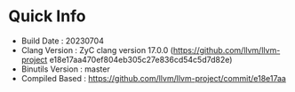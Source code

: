# Quick Info
* Build Date : 20230704
* Clang Version : ZyC clang version 17.0.0 (https://github.com/llvm/llvm-project e18e17aa470ef804eb305c27e836cd54c5d7d82e)
* Binutils Version : master
* Compiled Based : https://github.com/llvm/llvm-project/commit/e18e17aa

